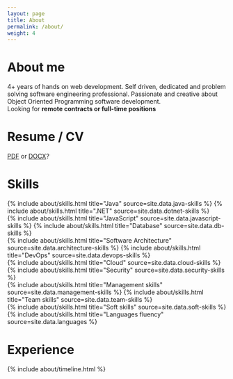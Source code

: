 ```yaml
---
layout: page
title: About
permalink: /about/
weight: 4
---
```


# **About me**
4+ years of hands on web development. Self driven, dedicated and problem solving software engineering professional.
Passionate and creative about Object Oriented Programming software development.<br>
Looking for <b>remote contracts or full-time positions</b>

# **Resume / CV**
<a href="{{ site.author.resume }}.pdf">PDF</a> or <a href="{{ site.author.resume }}.docx">DOCX</a>?

# **Skills**
<div class="row">
{% include about/skills.html title="Java" source=site.data.java-skills %}
{% include about/skills.html title=".NET" source=site.data.dotnet-skills %}
</div>
<div class="row">
{% include about/skills.html title="JavaScript" source=site.data.javascript-skills %}
{% include about/skills.html title="Database" source=site.data.db-skills %}
</div>
<div class="row">
{% include about/skills.html title="Software Architecture" source=site.data.architecture-skills %}
{% include about/skills.html title="DevOps" source=site.data.devops-skills %}
</div>
<div class="row">
{% include about/skills.html title="Cloud" source=site.data.cloud-skills %}
{% include about/skills.html title="Security" source=site.data.security-skills %}
</div>
<div class="row">
{% include about/skills.html title="Management skills" source=site.data.management-skills %}
{% include about/skills.html title="Team skills" source=site.data.team-skills %}
</div>
<div class="row">
{% include about/skills.html title="Soft skills" source=site.data.soft-skills %}
{% include about/skills.html title="Languages fluency" source=site.data.languages %}
</div>

# **Experience**
<div class="row">
{% include about/timeline.html %}
</div>